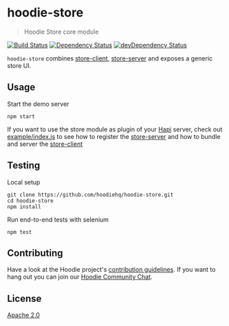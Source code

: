 # hoodie-store

> Hoodie Store core module

[![Build Status](https://travis-ci.org/hoodiehq/hoodie-store.svg?branch=master)](https://travis-ci.org/hoodiehq/hoodie-store)
[![Dependency Status](https://david-dm.org/hoodiehq/hoodie-store.svg)](https://david-dm.org/hoodiehq/hoodie-store)
[![devDependency Status](https://david-dm.org/hoodiehq/hoodie-store/dev-status.svg)](https://david-dm.org/hoodiehq/hoodie-store#info=devDependencies)

`hoodie-store` combines [store-client](https://github.com/hoodiehq/hoodie-store-client),
[store-server](https://github.com/hoodiehq/hoodie-store-server) and exposes a
generic store UI.

## Usage

Start the demo server

```
npm start
```

If you want to use the store module as plugin of your [Hapi](http://hapijs.com/)
server, check out [example/index.js](example/index.js) to see how to register
the [store-server](https://github.com/hoodiehq/hoodie-store-server) and how
to bundle and server the [store-client](https://github.com/hoodiehq/hoodie-store-client)

## Testing

Local setup

```
git clone https://github.com/hoodiehq/hoodie-store.git
cd hoodie-store
npm install
```

Run end-to-end tests with selenium

```
npm test
```

## Contributing

Have a look at the Hoodie project's [contribution guidelines](https://github.com/hoodiehq/hoodie/blob/master/CONTRIBUTING.md).
If you want to hang out you can join our [Hoodie Community Chat](http://hood.ie/chat/).

## License

[Apache 2.0](http://www.apache.org/licenses/LICENSE-2.0)

